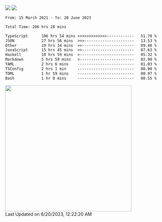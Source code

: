 <div>
  <img src="https://github-readme-stats.vercel.app/api?username=naporin0624&count_private=true&show_icons=true" />
  <img src="https://github-readme-stats.vercel.app/api/top-langs/?username=naporin0624&layout=compact&hide=css" />
  <!--START_SECTION:waka-->

```txt
From: 15 March 2021 - To: 20 June 2023

Total Time: 206 hrs 28 mins

TypeScript      106 hrs 54 mins >>>>>>>>>>>>>------------   51.78 %
JSON            27 hrs 56 mins  >>>----------------------   13.53 %
Other           19 hrs 34 mins  >>-----------------------   09.48 %
JavaScript      15 hrs 45 mins  >>-----------------------   07.63 %
Haskell         10 hrs 59 mins  >------------------------   05.32 %
Markdown        5 hrs 59 mins   >------------------------   02.90 %
YAML            2 hrs 6 mins    -------------------------   01.03 %
TSConfig        2 hrs 1 min     -------------------------   00.98 %
TOML            1 hr 59 mins    -------------------------   00.97 %
Bash            1 hr 8 mins     -------------------------   00.55 %
```

<!--END_SECTION:waka-->
  
  <!--START_SECTION:lapras-card-->
<a href="https://lapras.com/public/CDQE7TF" target="_blank" rel="noopener noreferrer"><img src="https://lapras-card-generator.vercel.app/api/svg?e=3.68&b=3.48&i=3.51&b1=%23232323&b2=%236d6d6d&i1=%23212121&i2=%23818181&l=ja" width="400" ></a>  
Last Updated on 6/20/2023, 12:22:20 AM
<!--END_SECTION:lapras-card-->
</div>
